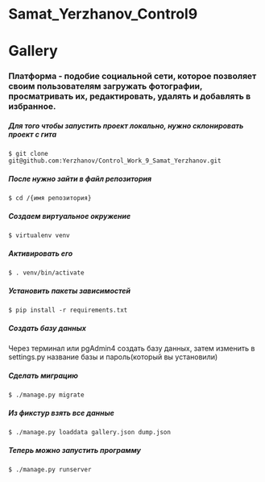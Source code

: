 # Samat_Yerzhanov_Control9

# Gallery
### Платформа - подобие социальной сети, которое позволяет своим пользователям загружать фотографии, просматривать их, редактировать, удалять и добавлять в избранное.
##### Для того чтобы запустить проект локально, нужно склонировать проект с гита
``` 
$ git clone git@github.com:Yerzhanov/Control_Work_9_Samat_Yerzhanov.git
```
##### После нужно зайти в файл репозитория
``` 
$ cd /{имя репозитория}
```
##### Создаем виртуальное окружение
``` 
$ virtualenv venv
```
##### Активировать его
``` 
$ . venv/bin/activate
```
##### Установить пакеты зависимостей
``` 
$ pip install -r requirements.txt
```
##### Создать базу данных
Через терминал или pgAdmin4 создать базу данных, затем изменить в settings.py название базы и пароль(который вы установили)
##### Сделать миграцию
``` 
$ ./manage.py migrate
```
##### Из фикстур взять все данные
``` 
$ ./manage.py loaddata gallery.json dump.json
```
##### Теперь можно запустить программу
``` 
$ ./manage.py runserver
```
